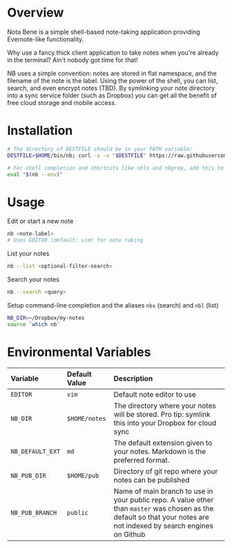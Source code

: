 # Overview

Nota Bene is a simple shell-based note-taking application providing Evernote-like functionality.

Why use a fancy thick client application to take notes when you're already in the terminal?  Ain't nobody got time for that!

NB uses a simple convention: notes are stored in flat namespace, and the filename of the note is the label.  Using the power of the shell, you can list, search, and even encrypt notes (TBD).  By symlinking your note directory into a sync service folder (such as Dropbox) you can get all the benefit of free cloud storage and mobile access.

# Installation

```sh
# The directory of DESTFILE should be in your PATH variable:
DESTFILE=$HOME/bin/nb; curl -s -o "$DESTFILE" https://raw.githubusercontent.com/ccarpita/nota-bene/master/nb && chmod 755 "$DESTFILE"

# For shell completion and shortcuts like nbls and nbgrep, add this to your .profile:
eval "$(nb --env)"
```

# Usage

Edit or start a new note

```sh
nb <note-label>
# Uses EDITOR (default: vim) for note taking
```

List your notes
```sh
nb --list <optional-filter-search>
```

Search your notes
```sh
nb --search <query>
```

Setup command-line completion and the aliases `nbs` (search) and `nbl` (list)
```sh
NB_DIR=~/Dropbox/my-notes
source `which nb`
```

# Environmental Variables

| Variable | Default Value | Description |
| :------- | :------------ | :---------- |
| `EDITOR` | `vim` | Default note editor to use |
| `NB_DIR` | `$HOME/notes` | The directory where your notes will be stored.  Pro tip: symlink this into your Dropbox for cloud sync |
| `NB_DEFAULT_EXT` | `md`  | The default extension given to your notes.  Markdown is the preferred format. |
| `NB_PUB_DIR` | `$HOME/pub` |  Directory of git repo where your notes can be published |
| `NB_PUB_BRANCH` | `public` | Name of main branch to use in your public repo.  A value other than `master` was chosen as the default so that your notes are not indexed by search engines on Github |
